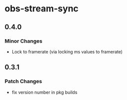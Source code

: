 # obs-stream-sync

## 0.4.0

### Minor Changes

-   Lock to framerate (via locking ms values to framerate)

## 0.3.1

### Patch Changes

-   fix version number in pkg builds
